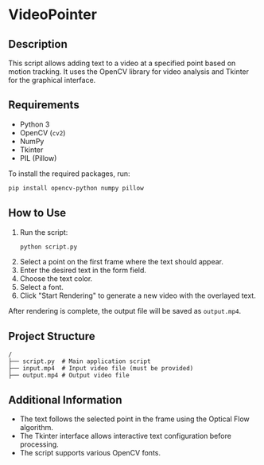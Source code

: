 # VideoPointer

## Description
This script allows adding text to a video at a specified point based on motion tracking. It uses the OpenCV library for video analysis and Tkinter for the graphical interface.

## Requirements
- Python 3
- OpenCV (`cv2`)
- NumPy
- Tkinter
- PIL (Pillow)

To install the required packages, run:
```sh
pip install opencv-python numpy pillow
```

## How to Use
1. Run the script:
   ```sh
   python script.py
   ```
2. Select a point on the first frame where the text should appear.
3. Enter the desired text in the form field.
4. Choose the text color.
5. Select a font.
6. Click "Start Rendering" to generate a new video with the overlayed text.

After rendering is complete, the output file will be saved as `output.mp4`.

## Project Structure
```
/
├── script.py  # Main application script
├── input.mp4  # Input video file (must be provided)
├── output.mp4 # Output video file
```

## Additional Information
- The text follows the selected point in the frame using the Optical Flow algorithm.
- The Tkinter interface allows interactive text configuration before processing.
- The script supports various OpenCV fonts.

